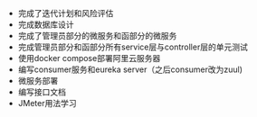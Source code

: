 + 完成了迭代计划和风险评估
+ 完成数据库设计
+ 完成了管理员部分的微服务和函部分的微服务
+ 完成管理员部分和函部分所有service层与controller层的单元测试
+ 使用docker compose部署阿里云服务器
+ 编写consumer服务和eureka server（之后consumer改为zuul)
+ 微服务部署
+ 编写接口文档
+ JMeter用法学习
